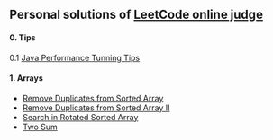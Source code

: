 Personal solutions of [LeetCode online judge](http://oj.leetcode.com/problems/)
--------------------------------------------

#### 0. Tips
0.1 [Java Performance Tunning Tips](https://gist.github.com/rioshen/42294b25c09b89fa353f)

#### 1. Arrays
+ [Remove Duplicates from Sorted Array](https://github.com/rioshen/leetcode-solutions/blob/master/java/RemoveDuplicatesFromSortedArray.java)
+ [Remove Duplicates from Sorted Array II](https://github.com/rioshen/leetcode-solutions/blob/master/java/RemoveDuplicatesFromSortedArrayII.java)
+ [Search in Rotated Sorted Array](https://github.com/rioshen/leetcode-solutions/blob/master/java/SearchinRotatedSortedArray.java)
+ [Two Sum](https://github.com/rioshen/leetcode-solutions/blob/52ee71c93cae715745c7c7adaa377d757a8782b5/java/TwoSum.java)
